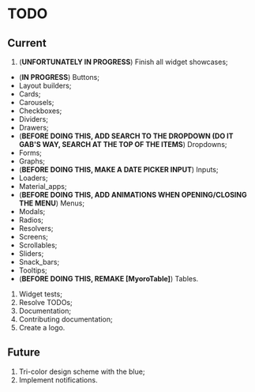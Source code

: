 # TODO

## Current

1. (**UNFORTUNATELY IN PROGRESS**) Finish all widget showcases;

- (**IN PROGRESS**) Buttons;
- Layout builders;
- Cards;
- Carousels;
- Checkboxes;
- Dividers;
- Drawers;
- (**BEFORE DOING THIS, ADD SEARCH TO THE DROPDOWN (DO IT GAB'S WAY, SEARCH AT THE TOP OF THE ITEMS**) Dropdowns;
- Forms;
- Graphs;
- (**BEFORE DOING THIS, MAKE A DATE PICKER INPUT**) Inputs;
- Loaders;
- Material_apps;
- (**BEFORE DOING THIS, ADD ANIMATIONS WHEN OPENING/CLOSING THE MENU**) Menus;
- Modals;
- Radios;
- Resolvers;
- Screens;
- Scrollables;
- Sliders;
- Snack_bars;
- Tooltips;
- (**BEFORE DOING THIS, REMAKE [MyoroTable]**) Tables.

1. Widget tests;
1. Resolve TODOs;
1. Documentation;
1. Contributing documentation;
1. Create a logo.

## Future

1. Tri-color design scheme with the blue;
1. Implement notifications.
